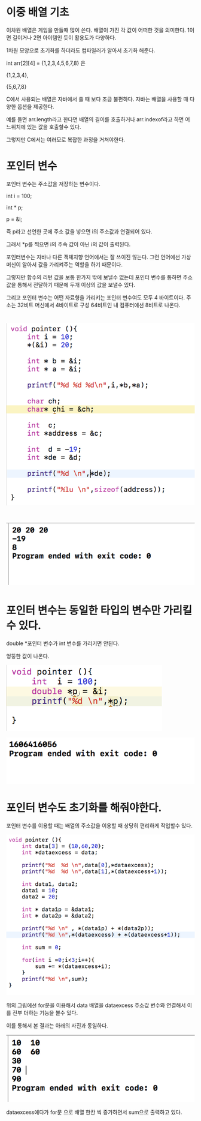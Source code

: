 # 이중 배열 기초

이차원 배열은 게임을 만들때 많이 쓴다. 배열이 가진 각 값이 어떠한 것을 의미한다. 1이면 길이거나 2면 아이템인 듯이 활용도가 다양하다.

1차원 모양으로 초기화를 하더라도 컴파일러가 알아서 초기화 해준다.

int arr\[2\]\[4\] = {1,2,3,4,5,6,7,8} 은

{1,2,3,4},

{5,6,7,8}

C에서 사용되는 배열은 자바에서 쓸 때 보다 조금 불편하다. 자바는 배열을 사용할 때 다양한 옵션을 제공한다.

예를 들면 arr.length라고 한다면 배열의 길이를 호출하거나 arr.indexof라고 하면 어느위치에 있는 값을 호출할수 있다.

그렇지만 C에서는 여러모로 복잡한 과정을 거쳐야한다.

# 포인터 변수

포인터 변수는 주소값을 저장하는 변수이다.

int i = 100;

int \* p;

p = &i;

즉 p라고 선언한 곳에 주소 값을 넣으면 i의 주소값과 연결되어 있다.

그래서 \*p를 찍으면 i의 주속 값이 아닌 i의 값이 출력된다.

포인터변수는 자바나 다른 객체지향 언어에서는 잘 쓰이진 않는다. 그런 언어에선 가상머신이 알아서 값을 가리켜주는 역할을 하기 때문이다.

그렇지만 함수의 리턴 값을 보통 한가지 밖에 보낼수 없는데 포인터 변수를 통하면 주소값을 통해서 전달하기 때문에 두개 이상의 값을 보낼수 있다.

그리고 포인터 변수는 어떤 자료형을 가리키는 포인터 변수여도 모두 4 바이트이다. 주소는 32비트 머신에서 4바이트로 구성 64비트인 내 컴퓨터에선 8비트로 나온다.

# ![](/assets/17-1.png)

# ![](/assets/17-2.png)

# 포인터 변수는 동일한 타입의 변수만 가리킬 수 있다.

double \*포인터 변수가 int 변수를 가리키면 안된다.

엉뚱한 값이 나온다.

![](/assets/17-3.png)

![](/assets/17-4.png)

# 포인터 변수도 초기화를 해줘야한다.

포인터 변수를 이용할 때는 배열의 주소값을 이용할 때 상당히 편리하게 작업할수 있다.

![](/assets/17-5.png)

위의 그림에선 for문을 이용해서 data 배열을 dataexcess 주소값 변수와 연결해서 이를 전부 더하는 기능을 볼수 있다.

이를 통해서 본 결과는 아래의 사진과 동일하다. 

![](/assets/17-6.png)



dataexcess에다가 for문 으로 배열 한칸 씩 증가하면서 sum으로 출력하고 있다. 



